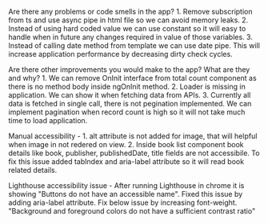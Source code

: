 Are there any problems or code smells in the app?
    1. Remove subscription from ts and use async pipe in html file so we can avoid memory leaks.
    2. Instead of using hard coded value we can use constant so it will easy to handle when in future any changes required in value of those variables.
    3. Instead of calling date method from template we can use date pipe. This will increase application performance by decreasing dirty check cycles.
    

Are there other improvements you would make to the app? What are they and why?
    1. We can remove OnInit interface from total count component as there is no method body inside ngOnInit method.
    2. Loader is missing in application. We can show it when fetching data from APIs.
    3. Currently all data is fetched in single call, there is not pegination implemented. We can implement pagination when record count is high so it will not take much time to load application.
    
Manual accessibility - 
    1. alt attribute is not added for image, that will helpful when image in not redered on view.
    2. Inside book list component book details like book, publisher, publishedDate, title fields are not accessibile. To fix this issue added tabIndex and aria-label attribute so it will read book related details.

Lighthouse accessibility issue - 
    After running Lighthouse in chrome it is showing "Buttons do not have an accessible name". Fixed this issue by adding aria-label attribute.
    Fix below issue by increasing font-weight.
    "Background and foreground colors do not have a sufficient contrast ratio"

